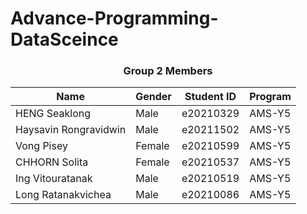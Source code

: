 # Advance-Programming-DataSceince

<!DOCTYPE html>
<html>
<head>

</head>
<body>

<h3 style="text-align: center;">Group 2 Members</h3>

<table style="margin:auto;">
  <thead>
    <tr>
      <th>Name</th>
      <th>Gender</th>
      <th>Student ID</th>
      <th>Program</th>
    </tr>
  </thead>
  <tbody>
    <tr>
      <td>HENG Seaklong</td>
      <td>Male</td>
      <td>e20210329</td>
       <td>AMS-Y5</td>
    </tr>
    <tr>
      <td>Haysavin Rongravidwin</td>
      <td>Male</td>
      <td>e20211502</td>
      <td>AMS-Y5</td>
    </tr>
    <tr>
      <td>Vong Pisey</td>
      <td>Female</td>
      <td>e20210599</td>
      <td>AMS-Y5</td>
    </tr>
    <tr>
      <td>CHHORN Solita </td>
      <td>Female</td>
      <td>e20210537</td>
      <td>AMS-Y5</td>
    </tr>
    <tr>
      <td>Ing Vitouratanak </td>
      <td>Male</td>
      <td>e20210519</td>
      <td>AMS-Y5</td>
    </tr>
        <tr>
      <td>Long Ratanakvichea </td>
      <td>Male</td>
      <td>e20210086</td>
      <td>AMS-Y5</td>
    </tr>
  </tbody>
</table>
